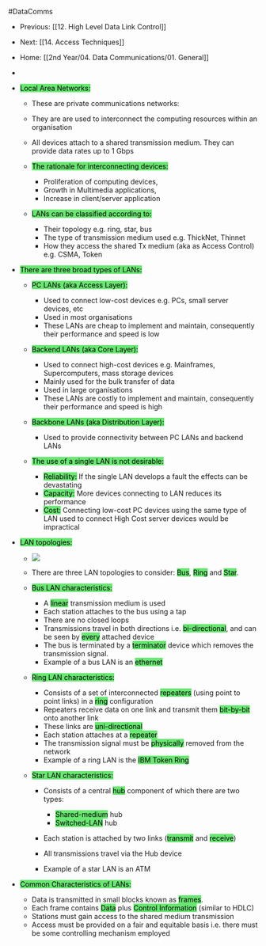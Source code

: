 #DataComms 

- Previous: [[12. High Level Data Link Control]]
- Next: [[14. Access Techniques]]
- Home: [[2nd Year/04. Data Communications/01. General]]
- 
- <mark style="background:#69E772;">Local Area Networks:</mark>
    
    - These are private communications networks:
    - They are are used to interconnect the computing resources within an organisation
    - All devices attach to a shared transmission medium. They can provide data rates up to 1 Gbps
    
    - <mark style="background:#69E772;">The rationale for interconnecting devices:</mark>
        - Proliferation of computing devices,
        - Growth in Multimedia applications,
        - Increase in client/server application
        
    - <mark style="background:#69E772;">LANs can be classified according to:</mark>
        - Their topology e.g. ring, star, bus
        - The type of transmission medium used e.g. ThickNet, Thinnet
        - How they access the shared Tx medium (aka as Access Control) e.g. CSMA, Token
        
    
- <mark style="background:#69E772;">There are three broad types of LANs:</mark>
    
    - <mark style="background:#69E772;">PC LANs (aka Access Layer):</mark>
        - Used to connect low-cost devices e.g. PCs, small server devices, etc
        - Used in most organisations
        - These LANs are cheap to implement and maintain, consequently their performance and speed is low
        
    - <mark style="background:#69E772;">Backend LANs (aka Core Layer):</mark>
        - Used to connect high-cost devices e.g. Mainframes, Supercomputers, mass storage devices
        - Mainly used for the bulk transfer of data
        - Used in large organisations
        - These LANs are costly to implement and maintain, consequently their performance and speed is high
        
    - <mark style="background:#69E772;">Backbone LANs (aka Distribution Layer):</mark>
        - Used to provide connectivity between PC LANs and backend LANs
        
    - <mark style="background:#69E772;">The use of a single LAN is not desirable:</mark>
        - <mark style="background:#69E772;">Reliability:</mark> If the single LAN develops a fault the effects can be devastating
        - <mark style="background:#69E772;">Capacity:</mark> More devices connecting to LAN reduces its performance
        - <mark style="background:#69E772;">Cost:</mark> Connecting low-cost PC devices using the same type of LAN used to connect High Cost server devices would be impractical
        
    
- <mark style="background:#69E772;">LAN topologies:</mark>
    - ![](https://i.imgur.com/f9KYSM8.png)
	
	
    - There are three LAN topologies to consider: <mark style="background:#69E772;">Bus</mark>, <mark style="background:#69E772;">Ring</mark> and <mark style="background:#69E772;">Star</mark>.
    
    - <mark style="background:#69E772;">Bus LAN characteristics:</mark>
        - A <mark style="background:#69E772;">linear</mark> transmission medium is used
        - Each station attaches to the bus using a tap
        - There are no closed loops
        - Transmissions travel in both directions i.e. <mark style="background:#69E772;">bi-directional</mark>, and can be seen by <mark style="background:#69E772;">every</mark> attached device
        - The bus is terminated by a <mark style="background:#69E772;">terminator</mark> device which removes the transmission signal.
        - Example of a bus LAN is an <mark style="background:#69E772;">ethernet</mark>
        
    - <mark style="background:#69E772;">Ring LAN characteristics:</mark>
        - Consists of a set of interconnected <mark style="background:#69E772;">repeaters</mark> (using point to point links) in a <mark style="background:#69E772;">ring</mark> configuration
        - Repeaters receive data on one link and transmit them <mark style="background:#69E772;">bit-by-bit</mark> onto another link
        - These links are <mark style="background:#69E772;">uni-directional</mark>
        - Each station attaches at a <mark style="background:#69E772;">repeater</mark>
        - The transmission signal must be <mark style="background:#69E772;">physically</mark> removed from the network
        - Example of a ring LAN is the <mark style="background:#69E772;">IBM Token Ring</mark>
        
    - <mark style="background:#69E772;">Star LAN characteristics:</mark>
        - Consists of a central <mark style="background:#69E772;">hub</mark> component of which there are two types:
            - <mark style="background:#69E772;">Shared-medium</mark> hub
            - <mark style="background:#69E772;">Switched-LAN</mark> hub
            
        - Each station is attached by two links (<mark style="background:#69E772;">transmit</mark> and <mark style="background:#69E772;">receive</mark>)
        - All transmissions travel via the Hub device
        - Example of a star LAN is an ATM
        
    
- <mark style="background:#69E772;">Common Characteristics of LANs:</mark>
    
    - Data is transmitted in small blocks known as <mark style="background:#69E772;">frames</mark>.
    - Each frame contains <mark style="background:#69E772;">Data</mark> plus <mark style="background:#69E772;">Control Information</mark> (similar to HDLC)
    - Stations must gain access to the shared medium transmission
    - Access must be provided on a fair and equitable basis i.e. there must be some controlling mechanism employed